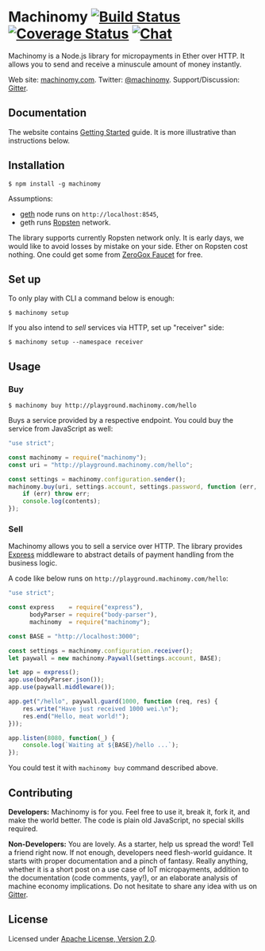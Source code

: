 # Machinomy [![Build Status][travis-img]][travis] [![Coverage Status][coveralls-img]][coveralls] [![Chat][gitter-img]][gitter] 
 
[travis]: https://travis-ci.org/machinomy/machinomy
[travis-img]: https://img.shields.io/travis/machinomy/machinomy.svg
[coveralls]: https://coveralls.io/github/machinomy/machinomy?branch=master
[coveralls-img]: https://coveralls.io/repos/github/machinomy/machinomy/badge.svg?branch=master
[gitter]: https://gitter.im/machinomy/machinomy
[gitter-img]: https://img.shields.io/gitter/room/machinomy/machinomy.js.svg

Machinomy is a Node.js library for micropayments in Ether over HTTP. It allows you to send and receive a minuscule
amount of money instantly.

Web site: [machinomy.com](http://machinomy.com).
Twitter: [@machinomy](http://twitter.com).
Support/Discussion: [Gitter](https://gitter.im/machinomy/machinomy).

## Documentation

The website contains [Getting Started](http://machinomy.com/documentation/getting-started/) guide.
It is more illustrative than instructions below.

## Installation

    $ npm install -g machinomy
    
Assumptions:
* [geth](https://github.com/ethereum/go-ethereum) node runs on `http://localhost:8545`,
* geth runs [Ropsten](https://blog.ethereum.org/2016/11/20/from-morden-to-ropsten/) network.

The library supports currently Ropsten network only. It is early days, we would like to avoid
losses by mistake on your side. Ether on Ropsten cost nothing. One could get some from [ZeroGox Faucet](https://zerogox.com/ethereum/wei_faucet) for free.

## Set up

To only play with CLI a command below is enough:

    $ machinomy setup
    
If you also intend to _sell_ services via HTTP, set up "receiver" side:
  
    $ machinomy setup --namespace receiver
    
## Usage

### Buy

    $ machinomy buy http://playground.machinomy.com/hello
    
Buys a service provided by a respective endpoint. You could buy the service from JavaScript as well:

```javascript
"use strict";

const machinomy = require("machinomy");
const uri = "http://playground.machinomy.com/hello";

const settings = machinomy.configuration.sender();
machinomy.buy(uri, settings.account, settings.password, function (err, contents) {
    if (err) throw err;
    console.log(contents);
});
```

### Sell

Machinomy allows you to sell a service over HTTP. The library provides [Express](http://expressjs.com) middleware
to abstract details of payment handling from the business logic.

A code like below runs on `http://playground.machinomy.com/hello`:

```javascript
"use strict";

const express    = require("express"),
      bodyParser = require("body-parser"),
      machinomy  = require("machinomy");

const BASE = "http://localhost:3000";

const settings = machinomy.configuration.receiver();
let paywall = new machinomy.Paywall(settings.account, BASE);

let app = express();
app.use(bodyParser.json());
app.use(paywall.middleware());

app.get("/hello", paywall.guard(1000, function (req, res) {
    res.write("Have just received 1000 wei.\n");
    res.end("Hello, meat world!");
}));

app.listen(8080, function(_) {
    console.log(`Waiting at ${BASE}/hello ...`);
});
```
    
You could test it with `machinomy buy` command described above.

## Contributing

**Developers:** Machinomy is for you. Feel free to use it, break it, fork it, and make the world better. The code is plain old JavaScript, no special skills required. 

**Non-Developers:** You are lovely. As a starter, help us spread the word! Tell a friend right now.
If not enough, developers need flesh-world guidance. It starts with proper documentation and a pinch of fantasy.
Really anything, whether it is a short post on a use case of IoT micropayments, addition to the documentation (code comments, yay!),
or an elaborate analysis of machine economy implications. Do not hesitate to share any idea with us on [Gitter](https://gitter.im/machinomy/machinomy). 

## License

Licensed under [Apache License, Version 2.0](https://www.apache.org/licenses/LICENSE-2.0).

